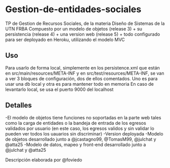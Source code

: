 # Gestion-de-entidades-sociales

TP de Gestion de Recursos Sociales, de la materia Diseño de Sistemas de la UTN FRBA
Compuesto por un modelo de objetos (release 3) + su persistencia (release 4) + una version web (release 5) + todo configurado para ser deployado en Heroku, utilizando el modelo MVC

## Uso

Para usarlo de forma local, simplemente en los persistence.xml que están en src/main/resources/META-INF y en src/test/resources/META-INF, se van a ver 3 bloques de configuración, dos de ellos comentados. Uno es para usar una db local y otra es para mantener todo en memoria
En caso de levantarlo local, se usa el puerto 9000 del localhost

## Detalles

-El modelo de objetos tiene funciones no soportadas en la parte web tales como la carga de entidades o la bandeja de entrada de los egresos validados por usuario (en este caso, los egresos validos y sin validar lo pueden ver todos los uauarios sin discriminar)
-Version deployada
-Modelo de objetos desarrollado junto a @jcastagno99, @TomasM99, @julchat y @atta25
-Modelo de datos, mapeo y front-end desarrollado junto a @julchat y @atta25

Descripción elaborada por @foviedo
